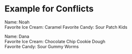 # Example for Conflicts

Name: Noah  
Favorite Ice Cream: Caramel
Favorite Candy: Sour Patch Kids

Name: Dana  
Favorite Ice Cream: Chocolate Chip Cookie Dough  
Favorite Candy: Sour Gummy Worms

